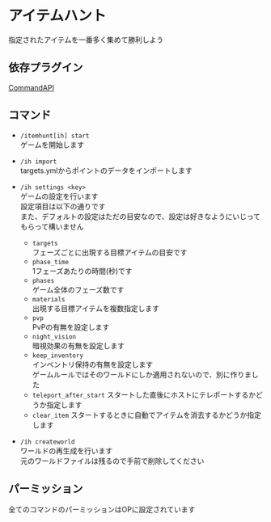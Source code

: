 # アイテムハント
指定されたアイテムを一番多く集めて勝利しよう

## 依存プラグイン
[CommandAPI](https://www.spigotmc.org/resources/api-commandapi-1-13-1-19-2.62353/)

## コマンド
* `/itemhunt[ih] start`  
ゲームを開始します

* `/ih import`  
targets.ymlからポイントのデータをインポートします

* `/ih settings <key>`  
ゲームの設定を行います  
設定項目は以下の通りです  
また、デフォルトの設定はただの目安なので、設定は好きなようにいじってもらって構いません
  * `targets`  
  フェーズごとに出現する目標アイテムの目安です
  * `phase_time`  
  1フェーズあたりの時間(秒)です
  * `phases`  
  ゲーム全体のフェーズ数です
  * `materials`  
  出現する目標アイテムを複数指定します
  * `pvp`  
  PvPの有無を設定します
  * `night_vision`  
  暗視効果の有無を設定します
  * `keep_inventory`  
  インベントリ保持の有無を設定します  
  ゲームルールではそのワールドにしか適用されないので、別に作りました
  * `teleport_after_start`
  スタートした直後にホストにテレポートするかどうか指定します
  * `clear_item`
  スタートするときに自動でアイテムを消去するかどうか指定します

* `/ih createworld`  
ワールドの再生成を行います  
元のワールドファイルは残るので手前で削除してください

## パーミッション
全てのコマンドのパーミッションはOPに設定されています
